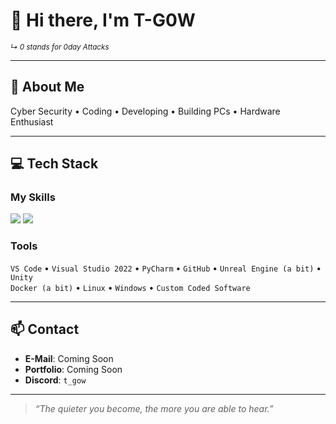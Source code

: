 # 👋 Hi there, I'm T-G0W  
<sub><i>↳ 0 stands for 0day Attacks</i></sub>

---

## 🧠 About Me

Cyber Security • Coding • Developing • Building PCs • Hardware Enthusiast

---

## 💻 Tech Stack

### My Skills  

<p align="left">
  <img src="https://skillicons.dev/icons?i=python,html,css,js,cpp,php" />
  <img src="https://custom-icon-badges.demolab.com/badge/DuckyScript-blue?style=flat&logo=terminal" />
</p>

### Tools  

`VS Code` • `Visual Studio 2022` • `PyCharm` • `GitHub` • `Unreal Engine (a bit)` • `Unity`  
`Docker (a bit)` • `Linux` • `Windows` • `Custom Coded Software`

---

## 📫 Contact

- **E-Mail**: Coming Soon  
- **Portfolio**: Coming Soon  
- **Discord**: `t_gow`

---

> _“The quieter you become, the more you are able to hear.”_
